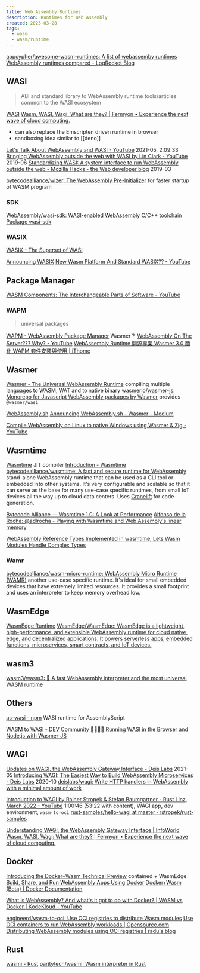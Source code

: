 ```yaml
---
title: Web Assembly Runtimes
description: Runtimes for Web Assembly
created: 2023-03-28
tags:
  - wasm
  - wasm/runtime
---
```


[appcypher/awesome-wasm-runtimes: A list of webassemby runtimes](https://github.com/appcypher/awesome-wasm-runtimes)
[WebAssembly runtimes compared - LogRocket Blog](https://blog.logrocket.com/webassembly-runtimes-compared/)

## WASI

> ABI and standard library to WebAssembly runtime
> tools/articles common to the WASI ecosystem

[WASI](https://wasi.dev/)
[Wasm, WASI, Wagi: What are they? | Fermyon • Experience the next wave of cloud computing.](https://www.fermyon.com/blog/wasm-wasi-wagi)

- can also replace the Emscripten driven runtime in browser
- sandboxing idea similar to [[deno]]

[Let's Talk About WebAssembly and WASI - YouTube](https://www.youtube.com/watch?v=2qV-1JhxWeE) 2021-05, 2:09:33
[Bringing WebAssembly outside the web with WASI by Lin Clark - YouTube](https://www.youtube.com/watch?v=fh9WXPu0hw8) 2019-06
[Standardizing WASI: A system interface to run WebAssembly outside the web - Mozilla Hacks - the Web developer blog](https://hacks.mozilla.org/2019/03/standardizing-wasi-a-webassembly-system-interface/) 2019-03

[bytecodealliance/wizer: The WebAssembly Pre-Initializer](https://github.com/bytecodealliance/wizer) for faster startup of WASM program

### SDK

[WebAssembly/wasi-sdk: WASI-enabled WebAssembly C/C++ toolchain](https://github.com/WebAssembly/wasi-sdk)
[Package wasi-sdk](https://github.com/WebAssembly/wasi-sdk/pkgs/container/wasi-sdk)

### WASIX

[WASIX - The Superset of WASI](https://wasix.org/)

[Announcing WASIX](https://wasmer.io/posts/announcing-wasix)
[New Wasm Platform And Standard WASIX?? - YouTube](https://www.youtube.com/watch?v=d94s2z6S130)

## Package Manager

[WASM Components: The Interchangeable Parts of Software - YouTube](https://www.youtube.com/watch?v=ZxEqvtGUGLY)

### WAPM

> universal packages

[WAPM - WebAssembly Package Manager](https://wapm.io/) Wasmer？
[WebAssembly On The Server??? Why? - YouTube](https://www.youtube.com/watch?v=OHmycSgFAUs)
[WebAssembly Runtime 開源專案 Wasmer 3.0 簡化 WAPM 套件安裝與使用 | iThome](https://www.ithome.com.tw/news/154415)

## Wasmer

[Wasmer - The Universal WebAssembly Runtime](https://wasmer.io/) compiling multiple languages to WASM, WAT and to native binary
[wasmerio/wasmer-js: Monorepo for Javascript WebAssembly packages by Wasmer](https://github.com/wasmerio/wasmer-js) provides `@wasmer/wasi`

[WebAssembly.sh](https://webassembly.sh/)
[Announcing WebAssembly.sh - Wasmer - Medium](https://medium.com/wasmer/webassembly-sh-408b010c14db)

[Compile WebAssembly on Linux to native Windows using Wasmer & Zig - YouTube](https://www.youtube.com/watch?v=VbYy2gqjnJI)

## Wasmtime

[Wasmtime](https://wasmtime.dev/) JIT compiler
[Introduction - Wasmtime](https://docs.wasmtime.dev/introduction.html)
[bytecodealliance/wasmtime: A fast and secure runtime for WebAssembly](https://github.com/bytecodealliance/wasmtime)
stand-alone WebAssembly runtime that can be used as a CLI tool or embedded into other systems. It's very configurable and scalable so that it can serve as the base for many use-case specific runtimes, from small IoT devices all the way up to cloud data centers. Uses [Cranelift](https://github.com/bytecodealliance/wasmtime/tree/main/cranelift) for code generation.

[Bytecode Alliance — Wasmtime 1.0: A Look at Performance](https://bytecodealliance.org/articles/wasmtime-10-performance)
[Alfonso de la Rocha: @adlrocha - Playing with Wasmtime and Web Assembly's linear memory](https://adlrocha.substack.com/p/adlrocha-playing-with-wasmtime-and)

[WebAssembly Reference Types Implemented in wasmtime, Lets Wasm Modules Handle Complex Types](https://www.infoq.com/news/2020/09/wasm-reference-types-wasmtime/)

### Wamr

[bytecodealliance/wasm-micro-runtime: WebAssembly Micro Runtime (WAMR)](https://github.com/bytecodealliance/wasm-micro-runtime)
another use-case specific runtime. It's ideal for small embedded devices that have extremely limited resources. It provides a small footprint and uses an interpreter to keep memory overhead low.

## WasmEdge

[WasmEdge Runtime](https://wasmedge.org/)
[WasmEdge/WasmEdge: WasmEdge is a lightweight, high-performance, and extensible WebAssembly runtime for cloud native, edge, and decentralized applications. It powers serverless apps, embedded functions, microservices, smart contracts, and IoT devices.](https://github.com/WasmEdge/WasmEdge)

## wasm3

[wasm3/wasm3: 🚀 A fast WebAssembly interpreter and the most universal WASM runtime](https://github.com/wasm3/wasm3)

## Others

[as-wasi - npm](https://www.npmjs.com/package/as-wasi) WASI runtime for AssemblyScript

[WASM to WASI - DEV Community 👩‍💻👨‍💻](https://dev.to/jeikabu/wasm-to-wasi-5866)
[Running WASI in the Browser and Node.js with Wasmer-JS](https://www.infoq.com/news/2019/10/wasmer-js-wasi-wasm-browser/)

## WAGI

[Updates on WAGI, the WebAssembly Gateway Interface - Deis Labs](https://deislabs.io/posts/wagi-updates/) 2021-05
[Introducing WAGI: The Easiest Way to Build WebAssembly Microservices - Deis Labs](https://deislabs.io/posts/introducing-wagi-easiest-way-to-build-webassembly-microservices/) 2020-10
[deislabs/wagi: Write HTTP handlers in WebAssembly with a minimal amount of work](https://github.com/deislabs/wagi)

[Introduction to WAGI by Rainer Stropek & Stefan Baumgartner - Rust Linz, March 2022 - YouTube](https://www.youtube.com/watch?v=9NDwHBjLlhQ) 1:00:46 (53:22 with content), WAGI app, dev environment, `wasm-to-oci`
[rust-samples/hello-wagi at master · rstropek/rust-samples](https://github.com/rstropek/rust-samples/tree/master/hello-wagi)

[Understanding WAGI, the WebAssembly Gateway Interface | InfoWorld](https://www.infoworld.com/article/3632865/understanding-wagi-the-webassembly-gateway-interface.html)
[Wasm, WASI, Wagi: What are they? | Fermyon • Experience the next wave of cloud computing.](https://www.fermyon.com/blog/wasm-wasi-wagi)

## Docker

[Introducing the Docker+Wasm Technical Preview](https://www.docker.com/blog/docker-wasm-technical-preview/)
contained + WasmEdge
[Build, Share, and Run WebAssembly Apps Using Docker](https://www.docker.com/blog/build-share-run-webassembly-apps-docker/)
[Docker+Wasm (Beta) | Docker Documentation](https://docs.docker.com/desktop/wasm/)

[What is WebAssembly? And what's it got to do with Docker? | WASM vs Docker | KodeKloud - YouTube](https://www.youtube.com/watch?v=7553XZ0T6pM)

[engineerd/wasm-to-oci: Use OCI registries to distribute Wasm modules](https://github.com/engineerd/wasm-to-oci)
[Use OCI containers to run WebAssembly workloads | Opensource.com](https://opensource.com/article/22/10/wasm-containers)
[Distributing WebAssembly modules using OCI registries | radu's blog](https://radu-matei.com/blog/wasm-to-oci/)

## Rust

[wasmi - Rust](https://paritytech.github.io/wasmi/wasmi/index.html)
[paritytech/wasmi: Wasm interpreter in Rust](https://github.com/paritytech/wasmi)
